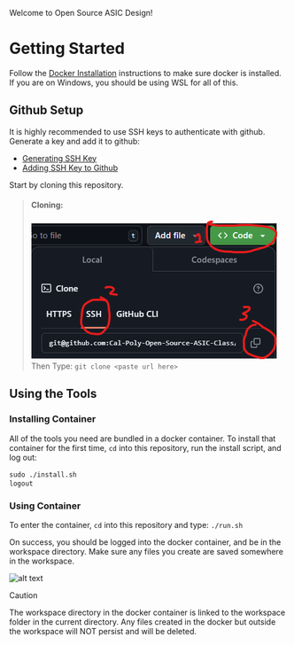 
Welcome to Open Source ASIC Design!

# Getting Started
Follow the [Docker Installation](https://github.com/Cal-Poly-Open-Source-ASIC-Class) instructions to make sure docker is installed. If you are on Windows, you should be using WSL for all of this.

## Github Setup
It is highly recommended to use SSH keys to authenticate with github. Generate a key and add it to github:
- [Generating SSH Key](https://docs.github.com/en/enterprise-server@3.12/authentication/connecting-to-github-with-ssh/generating-a-new-ssh-key-and-adding-it-to-the-ssh-agent)
- [Adding SSH Key to Github](https://docs.github.com/en/authentication/connecting-to-github-with-ssh/adding-a-new-ssh-key-to-your-github-account)

Start by cloning this repository. 

>#### Cloning:
>![alt text](docs/clone.png)
Then Type: `git clone <paste url here>`

## Using the Tools
### Installing Container
All of the tools you need are bundled in a docker container. To install that container for the first time, `cd` into this repository, run the install script, and log out:
```
sudo ./install.sh
logout
```
### Using Container
 To enter the container, `cd` into this repository and type:
```./run.sh``` 

On success, you should be logged into the docker container, and be in the workspace directory. Make sure any files you create are saved somewhere in the workspace.

![alt text](docs/docker.png)

> [!CAUTION]
> The workspace directory in the docker container is linked to the workspace folder in the current directory. Any files created in the docker but outside the workspace will NOT persist and will be deleted.


